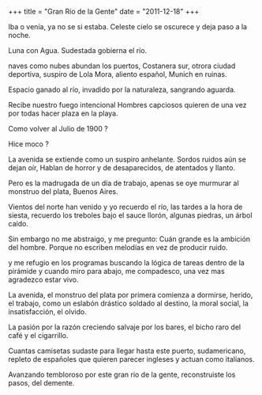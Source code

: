 +++
title = "Gran Río de la Gente"
date = "2011-12-18"
+++

Iba o venía,
ya no se si estaba.
Celeste cielo se oscurece
y deja paso a la noche.

Luna con Agua.
Sudestada gobierna el río.

naves como nubes abundan los puertos,
Costanera sur, otrora ciudad deportiva,
suspiro de Lola Mora, aliento español,
Munich en ruinas.

Espacio ganado al río,
invadido por la naturaleza,
sangrando aguarda.

Recibe nuestro fuego intencional
Hombres capciosos quieren de una vez por todas
hacer plaza en la playa.

Como volver al Julio de 1900 ?

Hice moco ?

La avenida se extiende como un suspiro
anhelante.
Sordos ruidos aún se dejan oír, Hablan de horror
y de desaparecidos, de atentados y llanto.

Pero es la madrugada de un día de trabajo,
apenas se oye murmurar al monstruo del
plata, Buenos Aires.

Vientos del norte han venido
y yo recuerdo el río, las tardes a la hora de siesta,
recuerdo los treboles bajo el sauce llorón,
algunas piedras, un árbol caído.

Sin embargo no me abstraigo, y me pregunto:
Cuán grande es la ambición del hombre.
Porque no escriben melodías en vez de producir ruido.

y me refugio en los programas
buscando la lógica de tareas
dentro de la pirámide
y cuando miro para abajo, me compadesco, una
vez mas agradezco estar vivo.

La avenida, el monstruo del plata por
primera comienza a dormirse, herido,
el trabajo, como un eslabón drástico soldado al destino,
la moral social, la insatisfacción, el olvido.

La pasión por la razón creciendo
salvaje por los bares,
el bicho raro del café y el cigarrillo.

Cuantas camisetas sudaste para llegar hasta
este puerto, sudamericano,
repleto de españoles que quieren
parecer ingleses y actuan como italianos.

Avanzando tembloroso por este gran rio de la
gente, reconstruiste los pasos, del demente.